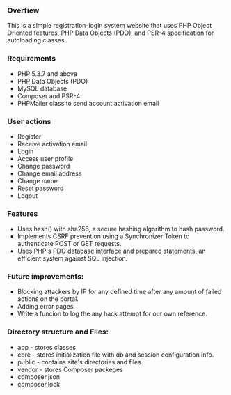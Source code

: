 ### Overfiew

This is a simple registration-login system website that uses PHP Object Oriented features, PHP Data Objects (PDO), and PSR-4 specification for autoloading classes.


### Requirements

* PHP 5.3.7 and above
* PHP Data Objects (PDO)
* MySQL database
* Composer and PSR-4
* PHPMailer class to send account activation email


### User actions

* Register
* Receive activation email
* Login
* Access user profile
* Change password
* Change email address
* Change name
* Reset password
* Logout


### Features

* Uses hash() with sha256, a secure hashing algorithm to hash password.
* Implements CSRF prevention using a Synchronizer Token to authenticate POST or GET requests.
* Uses PHP's [PDO](http://php.net/manual/en/book.pdo.php) database interface and prepared statements, an efficient system against SQL injection.

### Future improvements:

* Blocking attackers by IP for any defined time after any amount of failed actions on the portal.
* Adding error pages.
* Write a funcion to log the any hack attempt for our own reference.


### Directory structure and Files:

* app    - stores classes
* core   - stores initialization file with db and session configuration info.
* public - contains site's directories and files
* vendor - stores Composer packeges
* composer.json
* composer.lock

